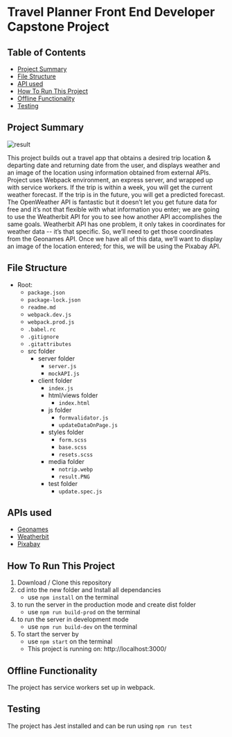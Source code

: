 # Travel Planner Front End Developer Capstone Project

## Table of Contents
* [Project Summary](#project-summary)
* [File Structure](#file_structure)
* [API used](#api-used)
* [How To Run This Project](#how-to-run-this-project)
* [Offline Functionality](#offline_functionality)
* [Testing](#testing)

## Project Summary

![result](../client/media/result.PNG)

This project builds out a travel app that obtains a desired trip location & departing date and returning date from the user, and displays weather and an image of the location using information obtained from external APIs. Project uses Webpack environment, an express server, and wrapped up with service workers.  If the trip is within a week, you will get the current weather forecast. If the trip is in the future, you will get a predicted forecast. The OpenWeather API is fantastic but it doesn’t let you get future data for free and it’s not that flexible with what information you enter; we are going to use the Weatherbit API for you to see how another API accomplishes the same goals. Weatherbit API has one problem, it only takes in coordinates for weather data -- it’s that specific. So, we’ll need to get those coordinates from the Geonames API. Once we have all of this data, we’ll want to display an image of the location entered; for this, we will be using the Pixabay API.

## File Structure

- Root:
  - `package.json`
  - `package-lock.json`
  - `readme.md`
  - `webpack.dev.js`
  - `webpack.prod.js`
  - `.babel.rc`
  - `.gitignore`
  - `.gitattributes`
  - src folder
    - server folder
      - `server.js` 
      - `mockAPI.js`
    - client folder
      - `index.js`
      - html/views folder
        - `index.html`
      - js folder
        - `formvalidator.js`
        - `updateDataOnPage.js`
      - styles folder
        - `form.scss`
        - `base.scss`
        - `resets.scss`
      - media folder
        - `notrip.webp`
        - `result.PNG`
      - test folder
        - `update.spec.js`

## APIs used
 * [Geonames](http://www.geonames.org/export/web-services.html)
 * [Weatherbit](https://www.weatherbit.io/account/create)
 * [Pixabay](https://pixabay.com/api/docs/)

 ## How To Run This Project
1. Download / Clone this repository
2. cd into the new folder and Install all dependancies
    * use `npm install` on the terminal
3. to run the server in the production mode and create dist folder
    * use `npm run build-prod` on the terminal
4. to run the server in development mode 
    * use `npm run build-dev` on the terminal
4. To start the server by 
    * use `npm start` on the terminal
    * This project is running on: http://localhost:3000/


## Offline Functionality
The project has service workers set up in webpack.

## Testing
The project has Jest installed and can be run using `npm run test`